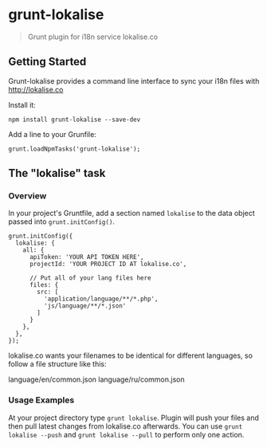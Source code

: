 # grunt-lokalise

> Grunt plugin for i18n service lokalise.co

## Getting Started
Grunt-lokalise provides a command line interface to sync your i18n files with http://lokalise.co

Install it:

```
npm install grunt-lokalise --save-dev
```

Add a line to your Grunfile:

```
grunt.loadNpmTasks('grunt-lokalise');
```

## The "lokalise" task

### Overview
In your project's Gruntfile, add a section named `lokalise` to the data object passed into `grunt.initConfig()`.

```
grunt.initConfig({
  lokalise: {
    all: {
      apiToken: 'YOUR API TOKEN HERE',
      projectId: 'YOUR PROJECT ID AT lokalise.co',

      // Put all of your lang files here
      files: {
        src: [
          'application/language/**/*.php',
          'js/language/**/*.json'
        ]
      }
    },
  },
});
```

lokalise.co wants your filenames to be identical for different languages, so follow a file structure like this:

language/en/common.json
language/ru/common.json

### Usage Examples

At your project directory type ``grunt lokalise``. Plugin will push your files and then pull latest changes from lokalise.co afterwards. You can use ``grunt lokalise --push`` and ``grunt lokalise --pull`` to perform only one action.

